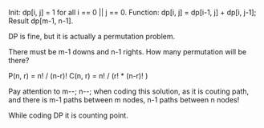 
Init: dp[i, j] = 1 for all i == 0 || j == 0.
Function: dp[i, j] = dp[i-1, j] + dp[i, j-1]; 
Result dp[m-1, n-1].

DP is fine, but it is actually a permutation problem.

There must be m-1 downs and n-1 rights. How many permutation will be there?

P(n, r) = n! / (n-r)!
C(n, r) = n! / (r! * (n-r)! )

Pay attention to m--; n--; when coding this solution, as it is couting path, and there is m-1 paths between m nodes, n-1 paths between n nodes!

While coding DP it is counting point.

